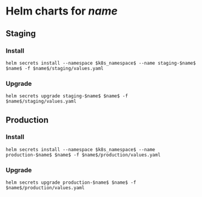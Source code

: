 # Helm charts for $name$

## Staging

### Install

`helm secrets install --namespace $k8s_namespace$ --name staging-$name$ $name$ -f $name$/staging/values.yaml`

### Upgrade

`helm secrets upgrade staging-$name$ $name$ -f $name$/staging/values.yaml`

## Production

### Install

`helm secrets install --namespace $k8s_namespace$ --name production-$name$ $name$ -f $name$/production/values.yaml`

### Upgrade

`helm secrets upgrade production-$name$ $name$ -f $name$/production/values.yaml`
